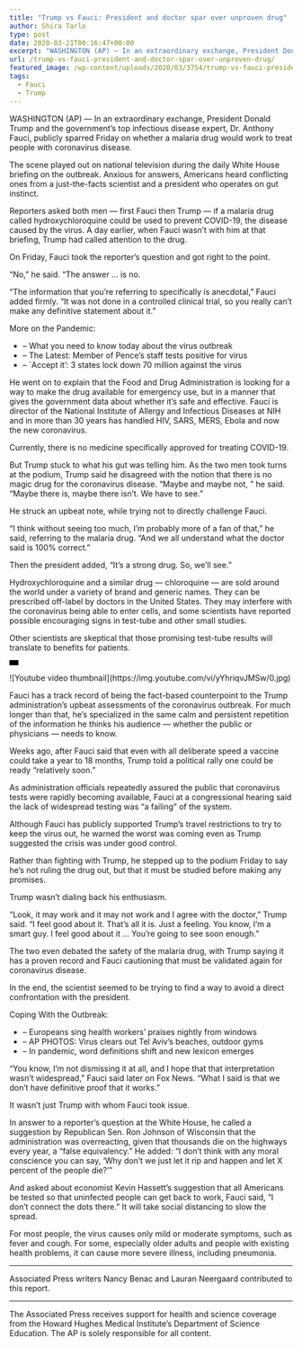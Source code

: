 ```yaml
---
title: "Trump vs Fauci: President and doctor spar over unproven drug"
author: Shira Tarlo
type: post
date: 2020-03-21T00:16:47+00:00
excerpt: "WASHINGTON (AP) — In an extraordinary exchange, President Donald Trump and the government’s top infectious disease expert, Dr. Anthony Fauci, publicly sparred Friday on whether a malaria drug would work to treat people with coronavirus disease.The scene played out on national television during the daily White House briefing on the outbreak. Anxious for answers, Americans&hellip;"
url: /trump-vs-fauci-president-and-doctor-spar-over-unproven-drug/
featured_image: /wp-content/uploads/2020/03/3754/trump-vs-fauci-president-and-doctor-spar-over-unproven-drug.jpeg
tags:
  - Fauci
  - Trump
---
```

<div class="Article" data-key="article">

WASHINGTON (AP) — In an extraordinary exchange, President Donald Trump and the government’s top infectious disease expert, Dr. Anthony Fauci, publicly sparred Friday on whether a malaria drug would work to treat people with coronavirus disease.

The scene played out on national television during the daily White House briefing on the outbreak. Anxious for answers, Americans heard conflicting ones from a just-the-facts scientist and a president who operates on gut instinct.

Reporters asked both men — first Fauci then Trump — if a malaria drug called hydroxychloroquine could be used to prevent COVID-19, the disease caused by the virus. A day earlier, when Fauci wasn’t with him at that briefing, Trump had called attention to the drug.

On Friday, Fauci took the reporter’s question and got right to the point.

“No,” he said. “The answer … is no.

“The information that you’re referring to specifically is anecdotal,” Fauci added firmly. “It was not done in a controlled clinical trial, so you really can’t make any definitive statement about it.”

<div class="relatedStory-0-2-78 Component-block-0-2-74">

<div class="intro-0-2-79">More on the Pandemic:</div>

*   – What you need to know today about the virus outbreak
*   – The Latest: Member of Pence’s staff tests positive for virus
*   – `Accept it’: 3 states lock down 70 million against the virus

</div>

He went on to explain that the Food and Drug Administration is looking for a way to make the drug available for emergency use, but in a manner that gives the government data about whether it’s safe and effective. Fauci is director of the National Institute of Allergy and Infectious Diseases at NIH and in more than 30 years has handled HIV, SARS, MERS, Ebola and now the new coronavirus.

Currently, there is no medicine specifically approved for treating COVID-19.

But Trump stuck to what his gut was telling him. As the two men took turns at the podium, Trump said he disagreed with the notion that there is no magic drug for the coronavirus disease. “Maybe and maybe not, ” he said. “Maybe there is, maybe there isn’t. We have to see.”

He struck an upbeat note, while trying not to directly challenge Fauci.

“I think without seeing too much, I’m probably more of a fan of that,” he said, referring to the malaria drug. “And we all understand what the doctor said is 100% correct.”

Then the president added, “It’s a strong drug. So, we’ll see.”

Hydroxychloroquine and a similar drug — chloroquine — are sold around the world under a variety of brand and generic names. They can be prescribed off-label by doctors in the United States. They may interfere with the coronavirus being able to enter cells, and some scientists have reported possible encouraging signs in test-tube and other small studies.

Other scientists are skeptical that those promising test-tube results will translate to benefits for patients.

<div class="social-embed Component-embed-0-2-81 Component-block-0-2-74" id="se0:d7d47f10-6ae0-11ea-9bc3-0f054e405dc4">

<div class="YoutubeEmbed youtubeEmbed">

<div class="vertical-wrapper">

![ratio](data:image/png;base64,iVBORw0KGgoAAAANSUhEUgAAABAAAAAJCAAAAAAeQfPuAAAAC0lEQVQYGWMYrAAAAJkAAWzZLOIAAAAASUVORK5CIIA=)

</div>

<div class="youtube-player" id="youtube-wrapper-yYhriqvJMSw-article">![Youtube video thumbnail](https://img.youtube.com/vi/yYhriqvJMSw/0.jpg)</div>

</div>

</div>

Fauci has a track record of being the fact-based counterpoint to the Trump administration’s upbeat assessments of the coronavirus outbreak. For much longer than that, he’s specialized in the same calm and persistent repetition of the information he thinks his audience — whether the public or physicians — needs to know.

Weeks ago, after Fauci said that even with all deliberate speed a vaccine could take a year to 18 months, Trump told a political rally one could be ready “relatively soon.”

As administration officials repeatedly assured the public that coronavirus tests were rapidly becoming available, Fauci at a congressional hearing said the lack of widespread testing was “a failing” of the system.

Although Fauci has publicly supported Trump’s travel restrictions to try to keep the virus out, he warned the worst was coming even as Trump suggested the crisis was under good control.

Rather than fighting with Trump, he stepped up to the podium Friday to say he’s not ruling the drug out, but that it must be studied before making any promises.

Trump wasn’t dialing back his enthusiasm.

“Look, it may work and it may not work and I agree with the doctor,” Trump said. “I feel good about it. That’s all it is. Just a feeling. You know, I’m a smart guy. I feel good about it … You’re going to see soon enough.”

The two even debated the safety of the malaria drug, with Trump saying it has a proven record and Fauci cautioning that must be validated again for coronavirus disease.

In the end, the scientist seemed to be trying to find a way to avoid a direct confrontation with the president.

<div class="relatedStory-0-2-78 Component-block-0-2-74">

<div class="intro-0-2-79">Coping With the Outbreak:</div>

*   – Europeans sing health workers’ praises nightly from windows
*   – AP PHOTOS: Virus clears out Tel Aviv’s beaches, outdoor gyms
*   – In pandemic, word definitions shift and new lexicon emerges

</div>

“You know, I’m not dismissing it at all, and I hope that that interpretation wasn’t widespread,” Fauci said later on Fox News. “What I said is that we don’t have definitive proof that it works.”

It wasn’t just Trump with whom Fauci took issue.

In answer to a reporter’s question at the White House, he called a suggestion by Republican Sen. Ron Johnson of Wisconsin that the administration was overreacting, given that thousands die on the highways every year, a “false equivalency.” He added: “I don’t think with any moral conscience you can say, ‘Why don’t we just let it rip and happen and let X percent of the people die?’”

And asked about economist Kevin Hassett’s suggestion that all Americans be tested so that uninfected people can get back to work, Fauci said, “I don’t connect the dots there.” It will take social distancing to slow the spread.

For most people, the virus causes only mild or moderate symptoms, such as fever and cough. For some, especially older adults and people with existing health problems, it can cause more severe illness, including pneumonia.

___

Associated Press writers Nancy Benac and Lauran Neergaard contributed to this report.

___

The Associated Press receives support for health and science coverage from the Howard Hughes Medical Institute’s Department of Science Education. The AP is solely responsible for all content.

</div>